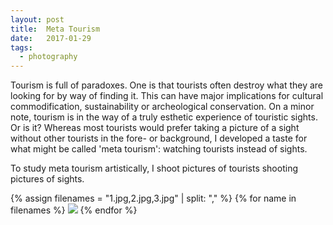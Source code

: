 ```yaml
---
layout: post
title:  Meta Tourism
date:   2017-01-29
tags:
  - photography
---
```

Tourism is full of paradoxes. One is that tourists often destroy what they are looking for by way of finding it. This can have major implications for cultural commodification, sustainability or archeological conservation. On a minor note, tourism is in the way of a truly esthetic experience of touristic sights. Or is it? Whereas most tourists would prefer taking a picture of a sight without other tourists in the fore- or background, I developed a taste for what might be called 'meta tourism': watching tourists instead of sights.

To study meta tourism artistically, I shoot pictures of tourists shooting pictures of sights.

{% assign filenames = "1.jpg,2.jpg,3.jpg" | split: "," %}
{% for name in filenames %}
  <img src="/assets/img/meta-tourism/{{ name }}" />
{% endfor %}
